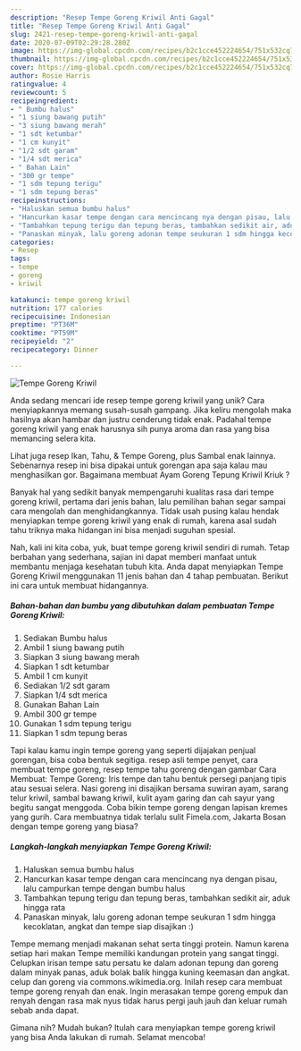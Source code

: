 ```yaml
---
description: "Resep Tempe Goreng Kriwil Anti Gagal"
title: "Resep Tempe Goreng Kriwil Anti Gagal"
slug: 2421-resep-tempe-goreng-kriwil-anti-gagal
date: 2020-07-09T02:29:28.280Z
image: https://img-global.cpcdn.com/recipes/b2c1cce452224654/751x532cq70/tempe-goreng-kriwil-foto-resep-utama.jpg
thumbnail: https://img-global.cpcdn.com/recipes/b2c1cce452224654/751x532cq70/tempe-goreng-kriwil-foto-resep-utama.jpg
cover: https://img-global.cpcdn.com/recipes/b2c1cce452224654/751x532cq70/tempe-goreng-kriwil-foto-resep-utama.jpg
author: Rosie Harris
ratingvalue: 4
reviewcount: 5
recipeingredient:
- " Bumbu halus"
- "1 siung bawang putih"
- "3 siung bawang merah"
- "1 sdt ketumbar"
- "1 cm kunyit"
- "1/2 sdt garam"
- "1/4 sdt merica"
- " Bahan Lain"
- "300 gr tempe"
- "1 sdm tepung terigu"
- "1 sdm tepung beras"
recipeinstructions:
- "Haluskan semua bumbu halus"
- "Hancurkan kasar tempe dengan cara mencincang nya dengan pisau, lalu campurkan tempe dengan bumbu halus"
- "Tambahkan tepung terigu dan tepung beras, tambahkan sedikit air, aduk hingga rata"
- "Panaskan minyak, lalu goreng adonan tempe seukuran 1 sdm hingga kecoklatan, angkat dan tempe siap disajikan :)"
categories:
- Resep
tags:
- tempe
- goreng
- kriwil

katakunci: tempe goreng kriwil 
nutrition: 177 calories
recipecuisine: Indonesian
preptime: "PT36M"
cooktime: "PT59M"
recipeyield: "2"
recipecategory: Dinner

---
```



![Tempe Goreng Kriwil](https://img-global.cpcdn.com/recipes/b2c1cce452224654/751x532cq70/tempe-goreng-kriwil-foto-resep-utama.jpg)

Anda sedang mencari ide resep tempe goreng kriwil yang unik? Cara menyiapkannya memang susah-susah gampang. Jika keliru mengolah maka hasilnya akan hambar dan justru cenderung tidak enak. Padahal tempe goreng kriwil yang enak harusnya sih punya aroma dan rasa yang bisa memancing selera kita.

Lihat juga resep Ikan, Tahu, &amp; Tempe Goreng, plus Sambal enak lainnya. Sebenarnya resep ini bisa dipakai untuk gorengan apa saja kalau mau menghasilkan gor. Bagaimana membuat Ayam Goreng Tepung Kriwil Kriuk ?

Banyak hal yang sedikit banyak mempengaruhi kualitas rasa dari tempe goreng kriwil, pertama dari jenis bahan, lalu pemilihan bahan segar sampai cara mengolah dan menghidangkannya. Tidak usah pusing kalau hendak menyiapkan tempe goreng kriwil yang enak di rumah, karena asal sudah tahu triknya maka hidangan ini bisa menjadi suguhan spesial.


Nah, kali ini kita coba, yuk, buat tempe goreng kriwil sendiri di rumah. Tetap berbahan yang sederhana, sajian ini dapat memberi manfaat untuk membantu menjaga kesehatan tubuh kita. Anda dapat menyiapkan Tempe Goreng Kriwil menggunakan 11 jenis bahan dan 4 tahap pembuatan. Berikut ini cara untuk membuat hidangannya.

<!--inarticleads1-->

##### Bahan-bahan dan bumbu yang dibutuhkan dalam pembuatan Tempe Goreng Kriwil:

1. Sediakan  Bumbu halus
1. Ambil 1 siung bawang putih
1. Siapkan 3 siung bawang merah
1. Siapkan 1 sdt ketumbar
1. Ambil 1 cm kunyit
1. Sediakan 1/2 sdt garam
1. Siapkan 1/4 sdt merica
1. Gunakan  Bahan Lain
1. Ambil 300 gr tempe
1. Gunakan 1 sdm tepung terigu
1. Siapkan 1 sdm tepung beras


Tapi kalau kamu ingin tempe goreng yang seperti dijajakan penjual gorengan, bisa coba bentuk segitiga. resep asli tempe penyet, cara membuat tempe goreng, resep tempe tahu goreng dengan gambar Cara Membuat: Tempe Goreng: Iris tempe dan tahu bentuk persegi panjang tipis atau sesuai selera. Nasi goreng ini disajikan bersama suwiran ayam, sarang telur kriwil, sambal bawang kriwil, kulit ayam garing dan cah sayur yang begitu sangat menggoda. Coba bikin tempe goreng dengan lapisan kremes yang gurih. Cara membuatnya tidak terlalu sulit Fimela.com, Jakarta Bosan dengan tempe goreng yang biasa? 

<!--inarticleads2-->

##### Langkah-langkah menyiapkan Tempe Goreng Kriwil:

1. Haluskan semua bumbu halus
1. Hancurkan kasar tempe dengan cara mencincang nya dengan pisau, lalu campurkan tempe dengan bumbu halus
1. Tambahkan tepung terigu dan tepung beras, tambahkan sedikit air, aduk hingga rata
1. Panaskan minyak, lalu goreng adonan tempe seukuran 1 sdm hingga kecoklatan, angkat dan tempe siap disajikan :)


Tempe memang menjadi makanan sehat serta tinggi protein. Namun karena setiap hari makan Tempe memiliki kandungan protein yang sangat tinggi. Celupkan irisan tempe satu persatu ke dalam adonan tepung dan goreng dalam minyak panas, aduk bolak balik hingga kuning keemasan dan angkat. celup dan goreng via commons.wikimedia.org. Inilah resep cara membuat tempe goreng renyah dan enak. Ingin merasakan tempe goreng empuk dan renyah dengan rasa mak nyus tidak harus pergi jauh jauh dan keluar rumah sebab anda dapat. 

Gimana nih? Mudah bukan? Itulah cara menyiapkan tempe goreng kriwil yang bisa Anda lakukan di rumah. Selamat mencoba!
